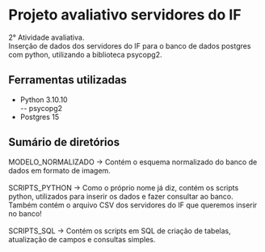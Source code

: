 # Projeto avaliativo servidores do IF
2° Atividade avaliativa. <br>
Inserção de dados dos servidores do IF para o banco de dados postgres com python, utilizando a biblioteca psycopg2.
## Ferramentas utilizadas
- Python 3.10.10 <br>
-- psycopg2
- Postgres 15

## Sumário de diretórios
MODELO_NORMALIZADO -> Contém o esquema normalizado do banco de dados em formato de imagem.
<br>
<br>
SCRIPTS_PYTHON -> Como o próprio nome já diz, contém os scripts python, utilizados para inserir os dados e fazer consultar ao banco. Também contém o arquivo CSV dos servidores do IF que queremos inserir no banco! 
<br>
<br>
SCRIPTS_SQL -> Contém os scripts em SQL de criação de tabelas, atualização de campos e consultas simples.

